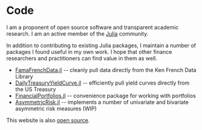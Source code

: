 # Code

I am a proponent of open source software and transparent academic research. I am an active member of the [Julia](https://julialang.org/) community.

In addition to contributing to existing Julia packages, I maintain a number of packages I found useful in my own work. I hope that other finance researchers and practitioners can find value in them as well.

 * [FamaFrenchData.jl](https://github.com/tbeason/FamaFrenchData.jl) -- cleanly pull data directly from the Ken French Data Library
 * [DailyTreasuryYieldCurve.jl](https://github.com/tbeason/DailyTreasuryYieldCurve.jl) -- efficiently pull yield curves directly from the US Treasury
 * [FinancialPortfolios.jl](https://github.com/tbeason/FinancialPortfolios.jl) -- convenience package for working with portfolios
 * [AsymmetricRisk.jl](https://github.com/tbeason/AsymmetricRisk.jl) -- implements a number of univariate and bivariate asymmetric risk measures (WIP)

This website is also [open source](https://github.com/tbeason/tbeason.github.io).
